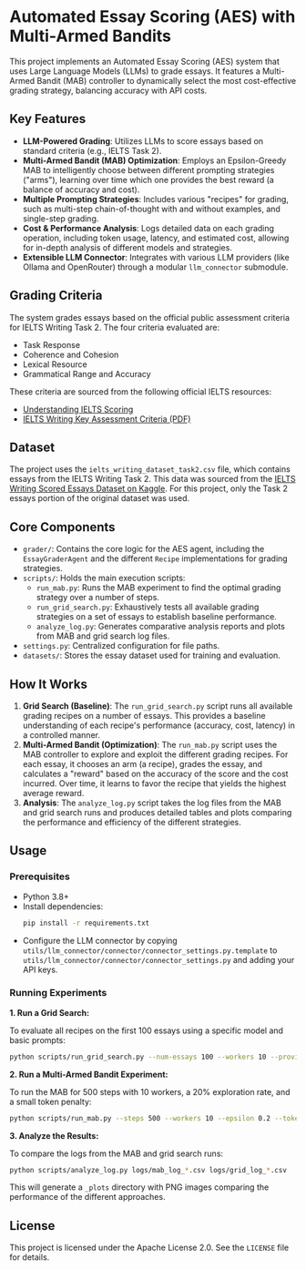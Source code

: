 # Automated Essay Scoring (AES) with Multi-Armed Bandits

This project implements an Automated Essay Scoring (AES) system that uses Large Language Models (LLMs) to grade essays. It features a Multi-Armed Bandit (MAB) controller to dynamically select the most cost-effective grading strategy, balancing accuracy with API costs.

## Key Features

- **LLM-Powered Grading**: Utilizes LLMs to score essays based on standard criteria (e.g., IELTS Task 2).
- **Multi-Armed Bandit (MAB) Optimization**: Employs an Epsilon-Greedy MAB to intelligently choose between different prompting strategies ("arms"), learning over time which one provides the best reward (a balance of accuracy and cost).
- **Multiple Prompting Strategies**: Includes various "recipes" for grading, such as multi-step chain-of-thought with and without examples, and single-step grading.
- **Cost & Performance Analysis**: Logs detailed data on each grading operation, including token usage, latency, and estimated cost, allowing for in-depth analysis of different models and strategies.
- **Extensible LLM Connector**: Integrates with various LLM providers (like Ollama and OpenRouter) through a modular `llm_connector` submodule.

## Grading Criteria

The system grades essays based on the official public assessment criteria for IELTS Writing Task 2. The four criteria evaluated are:

-   Task Response
-   Coherence and Cohesion
-   Lexical Resource
-   Grammatical Range and Accuracy

These criteria are sourced from the following official IELTS resources:

-   [Understanding IELTS Scoring](https://ielts.org/organisations/ielts-for-organisations/understanding-ielts-scoring)
-   [IELTS Writing Key Assessment Criteria (PDF)](https://s3.eu-west-2.amazonaws.com/ielts-web-static/production/Guides/ielts-writing-key-assessment-criteria.pdf)

## Dataset

The project uses the `ielts_writing_dataset_task2.csv` file, which contains essays from the IELTS Writing Task 2. This data was sourced from the [IELTS Writing Scored Essays Dataset on Kaggle](https://www.kaggle.com/datasets/mazlumi/ielts-writing-scored-essays-dataset/). For this project, only the Task 2 essays portion of the original dataset was used.

## Core Components

- `grader/`: Contains the core logic for the AES agent, including the `EssayGraderAgent` and the different `Recipe` implementations for grading strategies.
- `scripts/`: Holds the main execution scripts:
    - `run_mab.py`: Runs the MAB experiment to find the optimal grading strategy over a number of steps.
    - `run_grid_search.py`: Exhaustively tests all available grading strategies on a set of essays to establish baseline performance.
    - `analyze_log.py`: Generates comparative analysis reports and plots from MAB and grid search log files.
- `settings.py`: Centralized configuration for file paths.
- `datasets/`: Stores the essay dataset used for training and evaluation.

## How It Works

1.  **Grid Search (Baseline)**: The `run_grid_search.py` script runs all available grading recipes on a number of essays. This provides a baseline understanding of each recipe's performance (accuracy, cost, latency) in a controlled manner.
2.  **Multi-Armed Bandit (Optimization)**: The `run_mab.py` script uses the MAB controller to explore and exploit the different grading recipes. For each essay, it chooses an arm (a recipe), grades the essay, and calculates a "reward" based on the accuracy of the score and the cost incurred. Over time, it learns to favor the recipe that yields the highest average reward.
3.  **Analysis**: The `analyze_log.py` script takes the log files from the MAB and grid search runs and produces detailed tables and plots comparing the performance and efficiency of the different strategies.

## Usage

### Prerequisites

- Python 3.8+
- Install dependencies:
  ```bash
  pip install -r requirements.txt
  ```
- Configure the LLM connector by copying `utils/llm_connector/connector/connector_settings.py.template` to `utils/llm_connector/connector/connector_settings.py` and adding your API keys.

### Running Experiments

**1. Run a Grid Search:**

To evaluate all recipes on the first 100 essays using a specific model and basic prompts:

```bash
python scripts/run_grid_search.py --num-essays 100 --workers 10 --provider-name openrouter --model-name meta-llama/llama-4-maverick --basic-prompts
```

**2. Run a Multi-Armed Bandit Experiment:**

To run the MAB for 500 steps with 10 workers, a 20% exploration rate, and a small token penalty:

```bash
python scripts/run_mab.py --steps 500 --workers 10 --epsilon 0.2 --token-penalty 0.00001 --provider-name openrouter --model-name meta-llama/llama-4-maverick --basic-prompts
```

**3. Analyze the Results:**

To compare the logs from the MAB and grid search runs:

```bash
python scripts/analyze_log.py logs/mab_log_*.csv logs/grid_log_*.csv
```

This will generate a `_plots` directory with PNG images comparing the performance of the different approaches.

## License

This project is licensed under the Apache License 2.0. See the `LICENSE` file for details. 